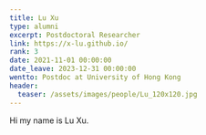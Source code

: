 ```yaml
---
title: Lu Xu
type: alumni
excerpt: Postdoctoral Researcher
link: https://x-lu.github.io/ 
rank: 3
date: 2021-11-01 00:00:00
date_leave: 2023-12-31 00:00:00
wentto: Postdoc at University of Hong Kong
header:
  teaser: /assets/images/people/Lu_120x120.jpg
---
```


Hi my name is Lu Xu.

